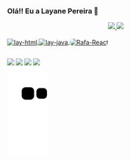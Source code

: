 ### Olá!! Eu a Layane Pereira 👋

<div align="center">
  <a href="https://github.com/LayannePereira">
  <img height="180em" src="https://github-readme-stats.vercel.app/api?username=LayannePereira&show_icons=true&theme=dracula&include_all_commits=true&count_private=true"/>
  <img height="180em" src="https://github-readme-stats.vercel.app/api/top-langs/?username=LayannePereira&layout=compact&langs_count=7&theme=dracula"/>
</div>
  <div style="display: inline_block"><br>
  <img align="center" alt="lay-html" height="30" width="70" src="https://img.shields.io/badge/HTML-239120?style=for-the-badge&logo=html5&logoColor=white"/a>
  <img align="center" alt="lay-java" height="30" width="70" src="https://img.shields.io/badge/Java-ED8B00?style=for-the-badge&logo=java&logoColor=white">
  <img align="center" alt="Rafa-React" height="30" width="70" src="https://img.shields.io/badge/MySQL-00000F?style=for-the-badge&logo=mysql&logoColor=white"
  <img align="right" alt="Lay-" height="150" style="border-radius:50px;" src="![Laay-](https://user-images.githubusercontent.com/98171057/154536926-6d65e225-1947-426a-a37d-b06f11c6dc39.png)">
</div>
  
  ##
  
  <div> 
  <a href="https://instagram.com/laay_pereiira" target="_blank"><img src="https://img.shields.io/badge/-Instagram-%23E4405F?style=for-the-badge&logo=instagram&logoColor=white" target="_blank"></a>
 	<a href="https://www.twitch.tv/LayannePereiira" target="_blank"><img src="https://img.shields.io/badge/Twitch-9146FF?style=for-the-badge&logo=twitch&logoColor=white" target="_blank"></a>
  <a href = "mailto:layannepereiraa28@gmail.com"><img src="https://img.shields.io/badge/-Gmail-%23333?style=for-the-badge&logo=gmail&logoColor=white" target="_blank"></a>
  <a href="https://www.linkedin.com/in/layane-pereira-84b95a229/" target="_blank"><img src="https://img.shields.io/badge/-LinkedIn-%230077B5?style=for-the-badge&logo=linkedin&logoColor=white" target="_blank"></a> 
 
  ![Snake animation](https://github.com/rafaballerini/rafaballerini/blob/output/github-contribution-grid-snake.svg)
 
</div>
